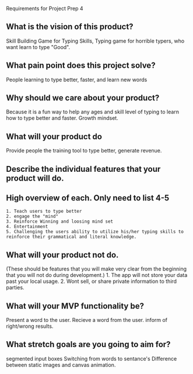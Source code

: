 Requirements for Project Prep 4


## What is the vision of this product?
 Skill Building Game for Typing Skills, Typing game for horrible typers, who want learn to type "Good".

## What pain point does this project solve?
People learning to type better, faster, and learn new words

## Why should we care about your product?

 Because it is a fun way to help any ages and skill level of typing to learn how to type better and faster. Growth mindset. 

## What will your product do
 Provide people the training tool to type better, generate revenue. 
 ## Describe the individual features that your product will do.

  ## High overview of each. Only need to list 4-5
    1. Teach users to type better
    2. engage the "mind" 
    3. Reinforce Winning and loosing mind set
    4. Entertainment 
    5. Challenging the users ability to utilize his/her typing skills to reinforce their grammatical and literal knowledge. 
    
 ## What will your product not do.
   (These should be features that you will make very clear from the beginning that you will not do during development.) 
    1. The app will not store your data past your local usage.
    2. Wont sell, or share private information to third parties. 
  
 ## What will your MVP functionality be?
  Present a word to the user.
  Recieve a word from the user. 
  inform of right/wrong results.
  
  
 ## What stretch goals are you going to aim for?
  segmented input boxes
  Switching from words to sentance's
  Difference between static images and canvas animation. 
   
   
